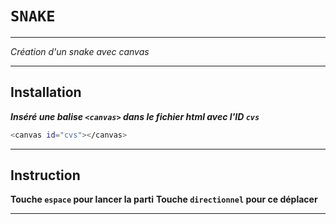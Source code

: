 # `SNAKE`

***
*Création d'un snake avec canvas*
***
## Installation 
 
 ***Inséré une balise `<canvas>` dans le fichier html avec l'ID ``cvs``***
 
 ```sh
<canvas id="cvs"></canvas>
```
***
## Instruction
**Touche `espace` pour lancer la parti**
**Touche `directionnel` pour ce déplacer**
***
